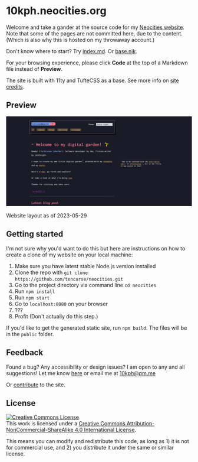 # 10kph.neocities.org

Welcome and take a gander at the source code for my [Neocities website](https://10kph.neocities.org). Note that some of the pages are not committed here, due to the content. (Which is also why this is hosted on my throwaway account.)

Don't know where to start? Try [index.md](./src/index.md). Or [base.njk](./src/_includes/base.njk).

For your browsing experience, please click **Code** at the top of a Markdown file instead of **Preview**.

The site is built with 11ty and TufteCSS as a base. See more info on [site credits](https://10kph.neocities.org/about/#site-credits).

## Preview

![Website layout screenshot](2023-05-30-preview.png)

Website layout as of 2023-05-29

## Getting started

I'm not sure why you'd want to do this but here are instructions on how to create a clone of my website on your local machine:

1. Make sure you have latest stable Node.js version installed
2. Clone the repo with `git clone https://github.com/tencurse/neocities.git`
3. Go to the project directory via command line `cd neocities`
4. Run `npm install`
5. Run `npm start`
6. Go to `localhost:8080` on your browser
7. ???
8. Profit (Don't actually do this step.)

If you'd like to get the generated static site, run `npm build`. The files will be in the `public` folder.

## Feedback

Found a bug? Any accessibility or design issues? I am open to any and all suggestions! Let me know [here](https://github.com/tencurse/neocities/issues) or email me at 10kph@pm.me

Or [contribute](https://github.com/tencurse/neocities/pulls) to the site.

## License

<a rel="license" href="http://creativecommons.org/licenses/by-nc-sa/4.0/"><img alt="Creative Commons License" style="border-width:0" src="https://i.creativecommons.org/l/by-nc-sa/4.0/88x31.png" /></a><br />This work is licensed under a <a rel="license" href="http://creativecommons.org/licenses/by-nc-sa/4.0/">Creative Commons Attribution-NonCommercial-ShareAlike 4.0 International License</a>.

This means you can modify and redistribute this code, as long as 1) it is not for commercial use, and 2) you distribute it under the same or similar license.